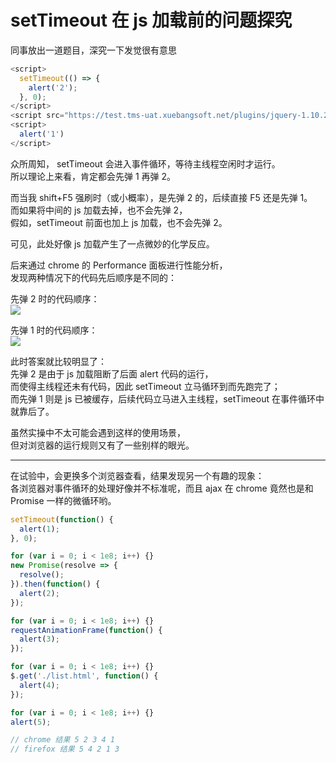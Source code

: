 # setTimeout 在 js 加载前的问题探究

同事放出一道题目，深究一下发觉很有意思

```js
<script>
  setTimeout(() => {
    alert('2');
  }, 0);
</script>
<script src="https://test.tms-uat.xuebangsoft.net/plugins/jquery-1.10.2.min.js"></script>
<script>
  alert('1')
</script>
```

众所周知， setTimeout 会进入事件循环，等待主线程空闲时才运行。<br />所以理论上来看，肯定都会先弹 1 再弹 2。

而当我 shift+F5 强刷时（或小概率），是先弹 2 的，后续直接 F5 还是先弹 1。<br />而如果将中间的 js 加载去掉，也不会先弹 2，<br />假如，setTimeout 前面也加上 js 加载，也不会先弹 2。

可见，此处好像 js 加载产生了一点微妙的化学反应。

后来通过 chrome 的 Performance 面板进行性能分析，<br />发现两种情况下的代码先后顺序是不同的：

先弹 2 时的代码顺序：<br />![](https://s1.ax1x.com/2020/03/12/8memFI.png)

先弹 1 时的代码顺序：<br />![](https://s1.ax1x.com/2020/03/12/8megt1.png)

此时答案就比较明显了：<br />先弹 2 是由于 js 加载阻断了后面 alert 代码的运行，<br />而使得主线程还未有代码，因此 setTimeout 立马循环到而先跑完了；<br />而先弹 1 则是 js 已被缓存，后续代码立马进入主线程，setTimeout 在事件循环中就靠后了。

虽然实操中不太可能会遇到这样的使用场景，<br />但对浏览器的运行规则又有了一些别样的眼光。

---

在试验中，会更换多个浏览器查看，结果发现另一个有趣的现象：<br />各浏览器对事件循环的处理好像并不标准呢，而且 ajax 在 chrome 竟然也是和 Promise 一样的微循环哟。

```js
setTimeout(function() {
  alert(1);
}, 0);

for (var i = 0; i < 1e8; i++) {}
new Promise(resolve => {
  resolve();
}).then(function() {
  alert(2);
});

for (var i = 0; i < 1e8; i++) {}
requestAnimationFrame(function() {
  alert(3);
});

for (var i = 0; i < 1e8; i++) {}
$.get('./list.html', function() {
  alert(4);
});

for (var i = 0; i < 1e8; i++) {}
alert(5);

// chrome 结果 5 2 3 4 1
// firefox 结果 5 4 2 1 3
```
